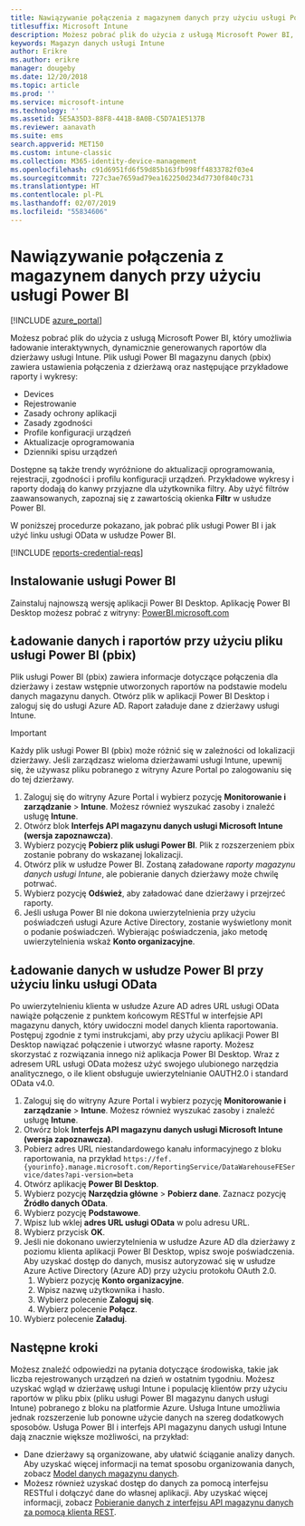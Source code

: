 ```yaml
---
title: Nawiązywanie połączenia z magazynem danych przy użyciu usługi Power BI
titlesuffix: Microsoft Intune
description: Możesz pobrać plik do użycia z usługą Microsoft Power BI, który umożliwia ładowanie interaktywnych, dynamicznie generowanych raportów dla dzierżawy usługi Microsoft Intune.
keywords: Magazyn danych usługi Intune
author: Erikre
ms.author: erikre
manager: dougeby
ms.date: 12/20/2018
ms.topic: article
ms.prod: ''
ms.service: microsoft-intune
ms.technology: ''
ms.assetid: 5E5A35D3-88F8-441B-8A0B-C5D7A1E5137B
ms.reviewer: aanavath
ms.suite: ems
search.appverid: MET150
ms.custom: intune-classic
ms.collection: M365-identity-device-management
ms.openlocfilehash: c91d6951fd6f59d85b163fb998ff4833782f03e4
ms.sourcegitcommit: 727c3ae7659ad79ea162250d234d7730f840c731
ms.translationtype: HT
ms.contentlocale: pl-PL
ms.lasthandoff: 02/07/2019
ms.locfileid: "55834606"
---
```

# <a name="connect-to-the-data-warehouse-with-power-bi"></a>Nawiązywanie połączenia z magazynem danych przy użyciu usługi Power BI

[!INCLUDE [azure_portal](./includes/azure_portal.md)]

Możesz pobrać plik do użycia z usługą Microsoft Power BI, który umożliwia ładowanie interaktywnych, dynamicznie generowanych raportów dla dzierżawy usługi Intune. Plik usługi Power BI magazynu danych (pbix) zawiera ustawienia połączenia z dzierżawą oraz następujące przykładowe raporty i wykresy:  

  -  Devices
  -  Rejestrowanie
  -  Zasady ochrony aplikacji
  -  Zasady zgodności
  -  Profile konfiguracji urządzeń
  -  Aktualizacje oprogramowania
  -  Dzienniki spisu urządzeń

Dostępne są także trendy wyróżnione do aktualizacji oprogramowania, rejestracji, zgodności i profilu konfiguracji urządzeń. Przykładowe wykresy i raporty dodają do kanwy przyjazne dla użytkownika filtry. Aby użyć filtrów zaawansowanych, zapoznaj się z zawartością okienka **Filtr** w usłudze Power BI.

W poniższej procedurze pokazano, jak pobrać plik usługi Power BI i jak użyć linku usługi OData w usłudze Power BI.

[!INCLUDE [reports-credential-reqs](./includes/reports-credential-reqs.md)]

## <a name="install-power-bi"></a>Instalowanie usługi Power BI

Zainstaluj najnowszą wersję aplikacji Power BI Desktop. Aplikację Power BI Desktop możesz pobrać z witryny: [PowerBI.microsoft.com](https://powerbi.microsoft.com/desktop)

## <a name="load-the-data-and-reports-using-the-power-bi-file-pbix"></a>Ładowanie danych i raportów przy użyciu pliku usługi Power BI (pbix)

Plik usługi Power BI (pbix) zawiera informacje dotyczące połączenia dla dzierżawy i zestaw wstępnie utworzonych raportów na podstawie modelu danych magazynu danych. Otwórz plik w aplikacji Power BI Desktop i zaloguj się do usługi Azure AD. Raport załaduje dane z dzierżawy usługi Intune.

> [!Important]  
> Każdy plik usługi Power BI (pbix) może różnić się w zależności od lokalizacji dzierżawy. Jeśli zarządzasz wieloma dzierżawami usługi Intune, upewnij się, że używasz pliku pobranego z witryny Azure Portal po zalogowaniu się do tej dzierżawy.  

1.  Zaloguj się do witryny Azure Portal i wybierz pozycję **Monitorowanie i zarządzanie** > **Intune**. Możesz również wyszukać zasoby i znaleźć usługę **Intune**.  
2.  Otwórz blok **Interfejs API magazynu danych usługi Microsoft Intune (wersja zapoznawcza)**.
3.  Wybierz pozycję **Pobierz plik usługi Power BI**. Plik z rozszerzeniem pbix zostanie pobrany do wskazanej lokalizacji.
4.  Otwórz plik w usłudze Power BI. Zostaną załadowane *raporty magazynu danych usługi Intune*, ale pobieranie danych dzierżawy może chwilę potrwać.
5.  Wybierz pozycję **Odśwież**, aby załadować dane dzierżawy i przejrzeć raporty.
6.  Jeśli usługa Power BI nie dokona uwierzytelnienia przy użyciu poświadczeń usługi Azure Active Directory, zostanie wyświetlony monit o podanie poświadczeń. Wybierając poświadczenia, jako metodę uwierzytelnienia wskaż **Konto organizacyjne**.

## <a name="load-the-data-in-power-bi-using-the-odata-link"></a>Ładowanie danych w usłudze Power BI przy użyciu linku usługi OData

Po uwierzytelnieniu klienta w usłudze Azure AD adres URL usługi OData nawiąże połączenie z punktem końcowym RESTful w interfejsie API magazynu danych, który uwidoczni model danych klienta raportowania. Postępuj zgodnie z tymi instrukcjami, aby przy użyciu aplikacji Power BI Desktop nawiązać połączenie i utworzyć własne raporty. Możesz skorzystać z rozwiązania innego niż aplikacja Power BI Desktop. Wraz z adresem URL usługi OData możesz użyć swojego ulubionego narzędzia analitycznego, o ile klient obsługuje uwierzytelnianie OAUTH2.0 i standard OData v4.0.

1.  Zaloguj się do witryny Azure Portal i wybierz pozycję **Monitorowanie i zarządzanie** > **Intune**. Możesz również wyszukać zasoby i znaleźć usługę **Intune**.  
2.  Otwórz blok **Interfejs API magazynu danych usługi Microsoft Intune (wersja zapoznawcza)**.
3. Pobierz adres URL niestandardowego kanału informacyjnego z bloku raportowania, na przykład `https://fef.{yourinfo}.manage.microsoft.com/ReportingService/DataWarehouseFEService/dates?api-version=beta`
4. Otwórz aplikację **Power BI Desktop**.
5. Wybierz pozycję **Narzędzia główne** > **Pobierz dane**. Zaznacz pozycję **Źródło danych OData**.
6. Wybierz pozycję **Podstawowe**.
7. Wpisz lub wklej **adres URL usługi OData** w polu adresu URL.
8. Wybierz przycisk **OK**.
9. Jeśli nie dokonano uwierzytelnienia w usłudze Azure AD dla dzierżawy z poziomu klienta aplikacji Power BI Desktop, wpisz swoje poświadczenia. Aby uzyskać dostęp do danych, musisz autoryzować się w usłudze Azure Active Directory (Azure AD) przy użyciu protokołu OAuth 2.0.  
    1.  Wybierz pozycję **Konto organizacyjne**.  
    2.  Wpisz nazwę użytkownika i hasło.  
    3.  Wybierz polecenie **Zaloguj się**.  
    4.  Wybierz polecenie **Połącz**.  
10. Wybierz polecenie **Załaduj**.

## <a name="next-steps"></a>Następne kroki

Możesz znaleźć odpowiedzi na pytania dotyczące środowiska, takie jak liczba rejestrowanych urządzeń na dzień w ostatnim tygodniu. Możesz uzyskać wgląd w dzierżawę usługi Intune i populację klientów przy użyciu raportów w pliku pbix (pliku usługi Power BI magazynu danych usługi Intune) pobranego z bloku na platformie Azure. Usługa Intune umożliwia jednak rozszerzenie lub ponowne użycie danych na szereg dodatkowych sposobów. Usługa Power BI i interfejs API magazynu danych usługi Intune dają znacznie większe możliwości, na przykład:

<!-- -  You can use Power BI Desktop to create additional report types with your data. For example, you could create a custom chart representing the ratio of device manufactures in your enterprise. For more information about creating custom reports with Power BI and the Intune Data Warehouse, see `BLOG POST ON POWER BI`. -->
 -  Dane dzierżawy są organizowane, aby ułatwić ściąganie analizy danych. Aby uzyskać więcej informacji na temat sposobu organizowania danych, zobacz [Model danych magazynu danych](reports-ref-data-model.md).
 -  Możesz również uzyskać dostęp do danych za pomocą interfejsu RESTful i dołączyć dane do własnej aplikacji. Aby uzyskać więcej informacji, zobacz [Pobieranie danych z interfejsu API magazynu danych za pomocą klienta REST](reports-proc-data-rest.md).
